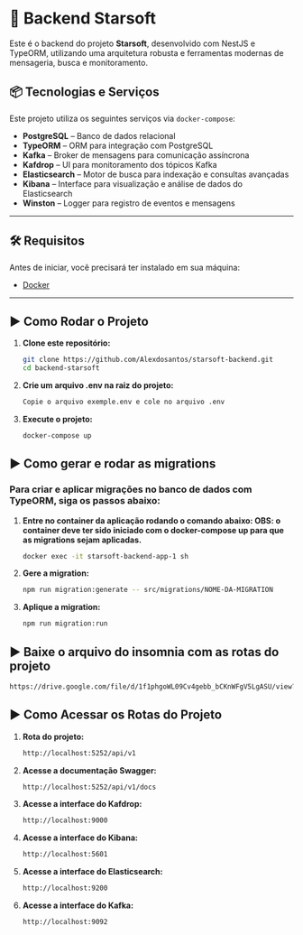 # 🚀 Backend Starsoft

Este é o backend do projeto **Starsoft**, desenvolvido com NestJS e TypeORM, utilizando uma arquitetura robusta e ferramentas modernas de mensageria, busca e monitoramento.

## 📦 Tecnologias e Serviços

Este projeto utiliza os seguintes serviços via `docker-compose`:

- **PostgreSQL** – Banco de dados relacional
- **TypeORM** – ORM para integração com PostgreSQL
- **Kafka** – Broker de mensagens para comunicação assíncrona
- **Kafdrop** – UI para monitoramento dos tópicos Kafka
- **Elasticsearch** – Motor de busca para indexação e consultas avançadas
- **Kibana** – Interface para visualização e análise de dados do Elasticsearch
- **Winston** – Logger para registro de eventos e mensagens

---

## 🛠️ Requisitos

Antes de iniciar, você precisará ter instalado em sua máquina:

- [Docker](https://www.docker.com/)


---

## ▶️ Como Rodar o Projeto

1. **Clone este repositório:**

   ```bash
   git clone https://github.com/Alexdosantos/starsoft-backend.git
   cd backend-starsoft
   ```

2. **Crie um arquivo .env na raiz do projeto:**

   ```bash
   Copie o arquivo exemple.env e cole no arquivo .env
   ```

3. **Execute o projeto:**

   ```bash
   docker-compose up
   ```

## ▶️ Como gerar e rodar as migrations
### Para criar e aplicar migrações no banco de dados com TypeORM, siga os passos abaixo:

1. **Entre no container da aplicação rodando o comando abaixo: OBS: o container deve ter sido iniciado com o docker-compose up para que as migrations sejam aplicadas.**

   ```bash
   docker exec -it starsoft-backend-app-1 sh
   ```

2. **Gere a migration:**

   ```bash
   npm run migration:generate -- src/migrations/NOME-DA-MIGRATION
   ```

3. **Aplique a migration:**

   ```bash
   npm run migration:run
   ```

## ▶️ Baixe o arquivo do insomnia com as rotas do projeto

   ```bash
   https://drive.google.com/file/d/1f1phgoWL09Cv4gebb_bCKnWFgV5LgASU/view?usp=drive_link
   ```
   

## ▶️ Como Acessar os Rotas do Projeto

1. **Rota do projeto:**


   ```bash
   http://localhost:5252/api/v1
   ```

2. **Acesse a documentação Swagger:**

   ```bash
   http://localhost:5252/api/v1/docs
   ```
3. **Acesse a interface do Kafdrop:**

   ```bash
   http://localhost:9000
   ```
4. **Acesse a interface do Kibana:**

   ```bash
   http://localhost:5601
   ```
5. **Acesse a interface do Elasticsearch:**

   ```bash
   http://localhost:9200
   ```

6. **Acesse a interface do Kafka:**

   ```bash
   http://localhost:9092
   ```

